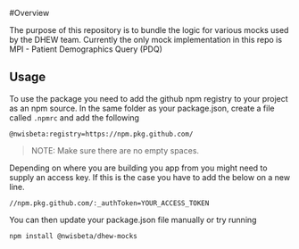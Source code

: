 #Overview

The purpose of this repository is to bundle the logic for various mocks used by the DHEW team. Currently the only mock implementation in this repo is MPI - Patient Demographics Query (PDQ)

## Usage

To use the package you need to add the github npm registry to your project as an npm source. In the same folder as your package.json, create a file called `.npmrc` and add the following

`@nwisbeta:registry=https://npm.pkg.github.com/` 

>NOTE: Make sure there are no empty spaces.

Depending on where you are building you app from you might need to supply an access key. If this is the case you have to add the below on a new line.

`//npm.pkg.github.com/:_authToken=YOUR_ACCESS_TOKEN`

You can then update your package.json file manually or try running 

`npm install @nwisbeta/dhew-mocks`